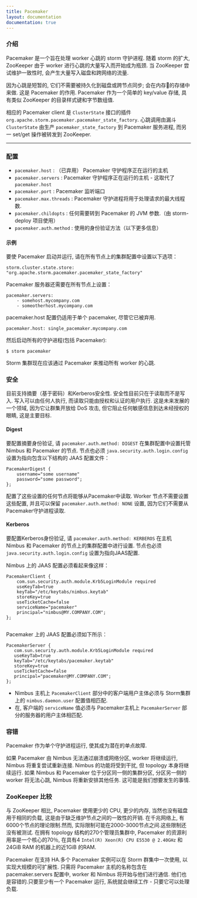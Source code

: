 ```yaml
---
title: Pacemaker
layout: documentation
documentation: true
---
```



### 介绍

Pacemaker 是一个旨在处理 worker 心跳的 storm 守护进程.
随着 storm 的扩大, ZooKeeper 由于 worker 进行心跳的大量写入而开始成为瓶颈.
当 ZooKeeper 尝试维护一致性时, 会产生大量写入磁盘和跨网络的流量.

因为心跳是短暂的, 它们不需要被持久化到磁盘或跨节点同步; 会在内存的存储中来做.
这是 Pacemaker 的作用.
Pacemaker 作为一个简单的 key/value 存储, 具有类似 ZooKeeper 的目录样式键和字节数组值.

相应的 Pacemaker client 是 `ClusterState` 接口的插件 `org.apache.storm.pacemaker.pacemaker_state_factory`.
心跳调用由漏斗 `ClusterState` 由生产 `pacemaker_state_factory` 到 Pacemaker 服务进程, 而另一 set/get 操作被转发到 ZooKeeper.

------

### 配置

 - `pacemaker.host` : （已弃用） Pacemaker 守护程序正在运行的主机
 - `pacemaker.servers` : Pacemaker 守护程序正在运行的主机 - 这取代了 `pacemaker.host`
 - `pacemaker.port` : Pacemaker 监听端口
 - `pacemaker.max.threads` : Pacemaker 守护进程将用于处理请求的最大线程数.
 - `pacemaker.childopts` : 任何需要转到 Pacemaker 的 JVM 参数.（由 storm-deploy 项目使用）
 - `pacemaker.auth.method` : 使用的身份验证方法（以下更多信息）

#### 示例

要使 Pacemaker 启动并运行, 请在所有节点上的集群配置中设置以下选项：

```
storm.cluster.state.store: "org.apache.storm.pacemaker.pacemaker_state_factory"
```

Pacemaker 服务器还需要在所有节点上设置：

```
pacemaker.servers:
    - somehost.mycompany.com
    - someotherhost.mycompany.com
```

pacemaker.host 配置仍适用于单个 pacemaker, 尽管它已被弃用.

```
pacemaker.host: single_pacemaker.mycompany.com
```

然后启动所有的守护进程(包括 Pacemaker):

```
$ storm pacemaker
```

Storm 集群现在应该通过 Pacemaker 来推动所有 worker 的心跳.

### 安全

目前支持摘要（基于密码）和Kerberos安全性.
安全性目前只在于读取而不是写入.
写入可以由任何人执行, 而读取只能由授权和认证的用户执行.
这是未来发展的一个领域, 因为它让群集开放给 DoS 攻击, 但它阻止任何敏感信息到达未经授权的眼睛, 这是主要目标.

#### Digest

要配置摘要身份验证, 请 `pacemaker.auth.method: DIGEST` 在集群配置中设置托管 Nimbus 和 Pacemaker 的节点.
节点也必须 `java.security.auth.login.config` 设置为指向包含以下结构的 JAAS 配置文件：

```
PacemakerDigest {
    username="some username"
    password="some password";
};
```

配置了这些设置的任何节点将能够从Pacemaker中读取.
Worker 节点不需要设置这些配置, 并且可以保留 `pacemaker.auth.method: NONE` 设置, 因为它们不需要从Pacemaker守护进程读取.

#### Kerberos

要配置Kerberos身份验证, 请 `pacemaker.auth.method: KERBEROS` 在主机 Nimbus 和 Pacemaker 的节点上的集群配置中进行设置.
节点也必须 `java.security.auth.login.config` 设置为指向JAAS配置.

Nimbus 上的 JAAS 配置必须看起来像这样：

```
PacemakerClient {
    com.sun.security.auth.module.Krb5LoginModule required
    useKeyTab=true
    keyTab="/etc/keytabs/nimbus.keytab"
    storeKey=true
    useTicketCache=false
    serviceName="pacemaker"
    principal="nimbus@MY.COMPANY.COM";
};
                         
```

Pacemaker 上的 JAAS 配置必须如下所示：

```
PacemakerServer {
   com.sun.security.auth.module.Krb5LoginModule required
   useKeyTab=true
   keyTab="/etc/keytabs/pacemaker.keytab"
   storeKey=true
   useTicketCache=false
   principal="pacemaker@MY.COMPANY.COM";
};
```

- Nimbus 主机上 `PacemakerClient` 部分中的客户端用户主体必须与 Storm集群上的 `nimbus.daemon.user` 配置值相匹配.
- 在, 客户端的 `serviceName` 值必须与 Pacemaker主机上 `PacemakerServer` 部分的服务器的用户主体相匹配.

### 容错

Pacemaker 作为单个守护进程运行, 使其成为潜在的单点故障.

如果 Pacemaker 由 Nimbus 无法通过崩溃或网络分区, worker 将继续运行, Nimbus 将重复尝试重新连接.
Nimbus 的功能将受到干扰, 但 topology 本身将继续运行.
如果 Nimbus 和 Pacemaker 位于分区同一侧的集群分区, 分区另一侧的 worker 将无法心跳, Nimbus 将重新安排其他任务.
这可能是我们想要发生的事情.

### ZooKeeper 比较

与 ZooKeeper 相比, Pacemaker 使用更少的 CPU, 更少的内存, 当然也没有磁盘用于相同的负载, 这是由于缺乏维护节点之间的一致性的开销.
在千兆网络上, 有6000个节点的理论限制.然而, 实际限制可能在2000-3000节点之间.这些限制还没有被测试.
在拥有 topology 结构的270个管理员集群中, Pacemaker 的资源利用率是一个核心的70％, 在具有4 `Intel(R) Xeon(R) CPU E5530 @ 2.40GHz` 和24GiB RAM 的机器上的近1GiB 的RAM.

Pacemaker 在支持 HA.多个 Pacemaker 实例可以在 Storm 群集中一次使用, 以实现大规模的可扩展性.
只需将 Pacemaker 主机的名称包含在 pacemaker.servers 配置中, worker 和 Nimbus 将开始与他们进行通信.
他们也是容错的.只要至少有一个 Pacemaker 运行, 系统就会继续工作 - 只要它可以处理负载.
